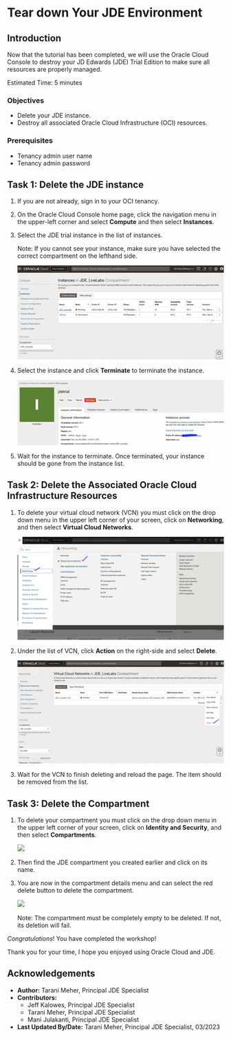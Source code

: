 # Tear down Your JDE Environment

## Introduction
Now that the tutorial has been completed, we will use the Oracle Cloud Console to destroy your JD Edwards (JDE) Trial Edition to make sure all resources are properly managed.

Estimated Time: 5 minutes


### Objectives
* Delete your JDE instance.
* Destroy all associated Oracle Cloud Infrastructure (OCI) resources.

### Prerequisites
* Tenancy admin user name
* Tenancy admin password

## Task 1: Delete the JDE instance

1. If you are not already, sign in to your OCI tenancy.

2. On the Oracle Cloud Console home page, click the navigation menu in the upper-left corner and select **Compute** and then select **Instances**.

3. Select the JDE trial instance in the list of instances.

   Note: If you cannot see your instance, make sure you have selected the correct compartment on the lefthand side.

   ![](./images/jde-trial-select_1.png " ")

4. Select the instance and click **Terminate** to terminate the instance.

   ![](./images/finished-instance_2.png " ") 

5. Wait for the instance to terminate. Once terminated, your instance should be gone from the instance list.

## Task 2: Delete the Associated Oracle Cloud Infrastructure Resources

1. To delete your virtual cloud network (VCN) you must click on the drop down menu in the upper left corner of your screen, click on **Networking**, and then select **Virtual Cloud Networks**.

   ![](./images/vcn-select_1.png " ")

2. Under the list of VCN, click **Action** on the right-side and select **Delete**.

    ![](./images/vcn-terminate_1.png " ")

3. Wait for the VCN to finish deleting and reload the page. The item should be removed from the list.

## Task 3: Delete the Compartment

1. To delete your compartment you must click on the drop down menu in the upper left corner of your screen, click on **Identity and Security**, and then select **Compartments**.

   ![](./images/select-compartment.png " ")

2. Then find the JDE compartment you created earlier and click on its name.

3. You are now in the compartment details menu and can select the red delete button to delete the compartment.

   ![](./images/delete-compartment.png " ")

   Note: The compartment must be completely empty to be deleted. If not, its deletion will fail.



*Congratulations*! You have completed the workshop!

Thank you for your time, I hope you enjoyed using Oracle Cloud and JDE.

## Acknowledgements
* **Author:** Tarani Meher, Principal JDE Specialist
* **Contributors:**
    * Jeff Kalowes, Principal JDE Specialist
    * Tarani Meher, Principal JDE Specialist
    * Mani Julakanti, Principal JDE Specialist
* **Last Updated By/Date:** Tarani Meher, Principal JDE Specialist, 03/2023
